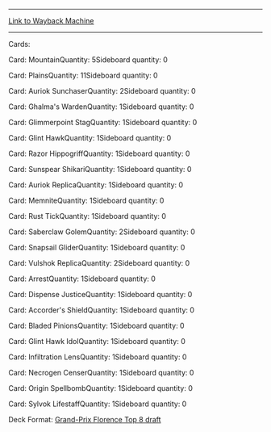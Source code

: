 
---
[Link to Wayback Machine](https://web.archive.org/web/20150719074215/http://magic.wizards.com/en/articles/decks/guido-citino-grand-prix-florence-2010-2015-01-22)

[_metadata_:generator]:- "Drupal 7 (http://drupal.org)"
[_metadata_:node]:- "336571"
[_metadata_:publish_date]:- "2015-01-22"
[_metadata_:source]:- "article"
[_metadata_:title]:- "Guido Citino - Grand Prix Florence 2010"
[_metadata_:wayback_capture_timestamp]:- "2015-07-19 07:42:15"
[_metadata_:wayback_raw_url]:- "https://web.archive.org/web/20150719074215id_/http://magic.wizards.com/en/articles/decks/guido-citino-grand-prix-florence-2010-2015-01-22"
[_metadata_:wayback_url]:- "http://magic.wizards.com/en/articles/decks/guido-citino-grand-prix-florence-2010-2015-01-22"
---





Cards: 

Card: MountainQuantity: 5Sideboard quantity: 0 



Card: PlainsQuantity: 11Sideboard quantity: 0 



Card: Auriok SunchaserQuantity: 2Sideboard quantity: 0 



Card: Ghalma's WardenQuantity: 1Sideboard quantity: 0 



Card: Glimmerpoint StagQuantity: 1Sideboard quantity: 0 



Card: Glint HawkQuantity: 1Sideboard quantity: 0 



Card: Razor HippogriffQuantity: 1Sideboard quantity: 0 



Card: Sunspear ShikariQuantity: 1Sideboard quantity: 0 



Card: Auriok ReplicaQuantity: 1Sideboard quantity: 0 



Card: MemniteQuantity: 1Sideboard quantity: 0 



Card: Rust TickQuantity: 1Sideboard quantity: 0 



Card: Saberclaw GolemQuantity: 2Sideboard quantity: 0 



Card: Snapsail GliderQuantity: 1Sideboard quantity: 0 



Card: Vulshok ReplicaQuantity: 2Sideboard quantity: 0 



Card: ArrestQuantity: 1Sideboard quantity: 0 



Card: Dispense JusticeQuantity: 1Sideboard quantity: 0 



Card: Accorder's ShieldQuantity: 1Sideboard quantity: 0 



Card: Bladed PinionsQuantity: 1Sideboard quantity: 0 



Card: Glint Hawk IdolQuantity: 1Sideboard quantity: 0 



Card: Infiltration LensQuantity: 1Sideboard quantity: 0 



Card: Necrogen CenserQuantity: 1Sideboard quantity: 0 



Card: Origin SpellbombQuantity: 1Sideboard quantity: 0 



Card: Sylvok LifestaffQuantity: 1Sideboard quantity: 0 

Deck Format: [Grand-Prix Florence Top 8 draft](/en/deck-format/grand-prix-florence-top-8-draft)


 

 
